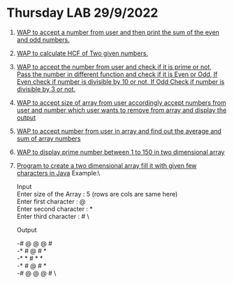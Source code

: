 # Thursday LAB 29/9/2022
1. [WAP to accept a number from user and then print the sum of the even and odd numbers.](https://github.com/DhruvBhirud/javaThursdayLab/blob/main/02.LEC.29.9.2022/sumOfEvenOdd.java)
2. [WAP to calculate HCF of Two given numbers.](https://github.com/DhruvBhirud/javaThursdayLab/blob/main/02.LEC.29.9.2022/hcfOfTwoNo.java)
3. [WAP to accept the number from user and check if it is prime or not, Pass the number in different function and check if it is Even or Odd, If Even check if number is divisible by 10 or not, If Odd Check if number is divisible by 3 or not.]()
4. [WAP to accept size of array from user accordingly accept numbers from user and number which user wants to remove from array and display the output]()
5. [WAP to accept number from user in array and find out the average and sum of array numbers]()
6. [WAP to display prime number between 1 to 150 in two dimensional array]()
7. [Program to create a two dimensional array fill it with given few characters in Java]()
    Example:\

    Input\
    Enter size of the Array : 5 (rows are cols are same here)\
    Enter first character : @\
    Enter second character : *\
    Enter third character : # \

    Output

    -# @ @ @ # \
    -* # @ # * \
    -* * # * * \
    -* # @ # * \
    -# @ @ @ # \